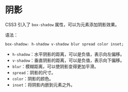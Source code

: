 # 阴影

CSS3 引入了 `box-shadow` 属性，可以为元素添加阴影效果。

语法：

```css
box-shadow: h-shadow v-shadow blur spread color inset;
```

- `h-shadow`：水平阴影的距离，可以是负值，表示向左偏移。
- `v-shadow`：垂直阴影的距离，可以是负值，表示向下偏移。
- `blur`：模糊距离，可以使阴影变得更加平滑。
- `spread`：阴影的尺寸。
- `color`：阴影的颜色。
- `inset`：将阴影内嵌到元素之外。